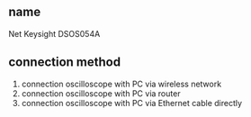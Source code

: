 ## name ##
  Net Keysight DSOS054A
## connection method ##
  1) connection oscilloscope with PC via wireless network
  2) connection oscilloscope with PC via router
  3) connection oscilloscope with PC via Ethernet cable directly 

